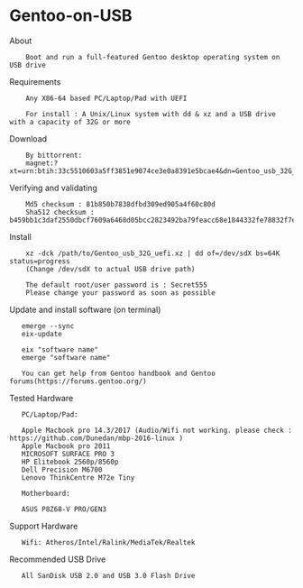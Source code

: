 # Gentoo-on-USB

About

        Boot and run a full-featured Gentoo desktop operating system on USB drive

Requirements

        Any X86-64 based PC/Laptop/Pad with UEFI
        
        For install : A Unix/Linux system with dd & xz and a USB drive with a capacity of 32G or more

Download

        By bittorrent:
        magnet:?xt=urn:btih:33c5510603a5ff3851e9074ce3e0a8391e5bcae4&dn=Gentoo_usb_32G_uefi&tr=http%3a%2f%2f62.210.202.61%3a80%2fannounce&tr=http%3a%2f%2ftracker.vanitycore.co%3a6969%2fannounce&tr=http%3a%2f%2fopen.acgtracker.com%3a1096%2fannounce&tr=http%3a%2f%2ftracker2.itzmz.com%3a6961%2fannounce&tr=http%3a%2f%2feexplodie.org%3a6969/announce

Verifying and validating

        Md5 checksum : 81b850b7838dfbd309ed905a4f60c80d
        Sha512 checksum : b459bb1c3daf2550dbcf7609a6468d05bcc2823492ba79feacc68e1844332fe78832f7e1a7313424bf14a6029f0a54568f5cb0f96b6a2c272639b8304c0e0b21

Install
        
        xz -dck /path/to/Gentoo_usb_32G_uefi.xz | dd of=/dev/sdX bs=64K status=progress
        (Change /dev/sdX to actual USB drive path)

        The default root/user password is : Secret555
        Please change your password as soon as possible

Update and install software (on terminal)
     
       emerge --sync
       eix-update

       eix "software name"
       emerge "software name"

       You can get help from Gentoo handbook and Gentoo forums(https://forums.gentoo.org/)

Tested Hardware

       PC/Laptop/Pad:

       Apple Macbook pro 14.3/2017 (Audio/Wifi not working. please check : https://github.com/Dunedan/mbp-2016-linux )
       Apple Macbook pro 2011
       MICROSOFT SURFACE PRO 3
       HP Elitebook 2560p/8560p
       Dell Precision M6700
       Lenovo ThinkCentre M72e Tiny

       Motherboard:

       ASUS P8Z68-V PRO/GEN3

Support Hardware
   
       Wifi: Atheros/Intel/Ralink/MediaTek/Realtek
     
Recommended USB Drive

       All SanDisk USB 2.0 and USB 3.0 Flash Drive
